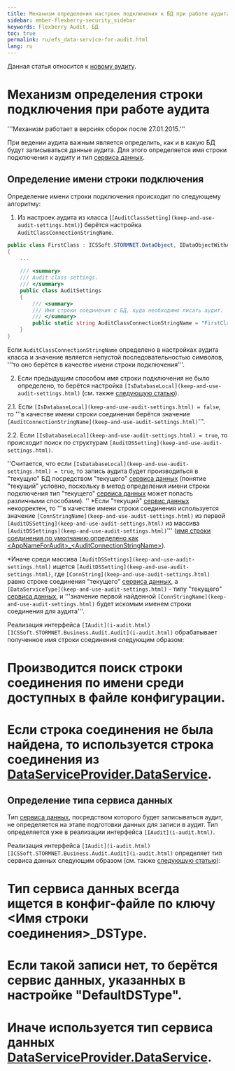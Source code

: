 ```yaml
---
title: Механизм определения настроек подключения к БД при работе аудита
sidebar: ember-flexberry-security_sidebar
keywords: Flexberry Audit, БД
toc: true
permalink: ru/efs_data-service-for-audit.html
lang: ru
---
```


Данная статья относится к [новому аудиту](fa_audit-web.html).

# Механизм определения строки подключения при работе аудита
'''Механизм работает в версиях сборок после 27.01.2015.'''

При ведении аудита важным является определить, как и в какую БД будут записываться данные аудита. Для этого определяется имя строки подключения к аудиту и тип [сервиса данных](fo_data-service.html).

## Определение имени строки подключения
Определение имени строки подключения происходит по следующему алгоритму:

1. Из настроек аудита из класса (`[AuditClassSetting](keep-and-use-audit-settings.html)`) берётся настройка `AuditClassConnectionStringName`.

```cs
public class FirstClass : ICSSoft.STORMNET.DataObject, IDataObjectWithAuditFields
{
	...	
	
	/// <summary>
	/// Audit class settings.
	/// </summary>
	public class AuditSettings
	{
		/// <summary>
		/// Имя строки соединения с БД, куда необходимо писать аудит.
		/// </summary>
		public static string AuditClassConnectionStringName = "FirstClassConnectionStringName";
	}
}
```

Если `AuditClassConnectionStringName` определено в настройках аудита класса и значение является непустой последовательностью символов, '''то оно берётся в качестве имени строки подключения'''.

2. Если предыдущим способом имя строки подключения не было определено, то берётся настройка `[IsDatabaseLocal](keep-and-use-audit-settings.html)` (см. также [следующую статью](efs_audit-win-service.html)).

2.1. Если `[IsDatabaseLocal](keep-and-use-audit-settings.html) = false`, то '''в качестве имени строки соединения берётся значение `[AuditConnectionStringName](keep-and-use-audit-settings.html)`'''.

2.2. Если `[IsDatabaseLocal](keep-and-use-audit-settings.html) = true`, то происходит поиск по структурам `[AuditDSSetting](keep-and-use-audit-settings.html)`.

''Считается, что если `[IsDatabaseLocal](keep-and-use-audit-settings.html) = true`, то запись аудита будет производиться в "текущую" БД посредством "текущего" [сервиса данных](fo_data-service.html) (понятие "текущий" условно, поскольку в метод определения имени строки подключения тип "текущего" [сервиса данных](fo_data-service.html) может попасть различными способами).
''
*Если "текущий" [сервис данных](fo_data-service.html) некорректен, то '''в качестве имени строки соединения используется значение `[ConnStringName](keep-and-use-audit-settings.html)` из первой `[AuditDSSetting](keep-and-use-audit-settings.html)` из массива `[AuditDSSettings](keep-and-use-audit-settings.html)`''' ([имя строки соединения по умолчанию определено как &lt;AppNameForAudit&gt;_&lt;AuditConnectionStringName&gt;](efs_audit-setter.html)).

*Иначе среди массива `[AuditDSSettings](keep-and-use-audit-settings.html)` ищется `[AuditDSSetting](keep-and-use-audit-settings.html)`, где `[ConnString](keep-and-use-audit-settings.html)` равно строке соединения "текущего" [сервиса данных](fo_data-service.html), а `[DataServiceType](keep-and-use-audit-settings.html)` - типу "текущего" [сервиса данных](fo_data-service.html), и '''значение первой найденной `[ConnStringName](keep-and-use-audit-settings.html)` будет искомым именем строки соединения для аудита'''.

Реализация интерфейса `[IAudit](i-audit.html)` `[ICSSoft.STORMNET.Business.Audit.Audit](i-audit.html)` обрабатывает полученное имя строки соединения следующим образом:
# Производится поиск строки соединения по имени среди доступных в файле конфигурации.
# Если строка соединения не была найдена, то используется строка соединения из [DataServiceProvider.DataService](fo_ds-provider.html).

## Определение типа сервиса данных
Тип [сервиса данных](fo_data-service.html), посредством которого будет записываться аудит, не определяется на этапе подготовки данных для записи в аудит. Тип определяется уже в реализации интерфейса `[IAudit](i-audit.html)`.

Реализация интерфейса `[IAudit](i-audit.html)` `[ICSSoft.STORMNET.Business.Audit.Audit](i-audit.html)` определяет тип сервиса данных следующим образом (см. также [следующую статью](efs_audit-win-service.html)):
# Тип сервиса данных всегда ищется в конфиг-файле по ключу <Имя строки соединения>_DSType.
# Если такой записи нет, то берётся сервис данных, указанных в настройке "DefaultDSType".
# Иначе используется тип сервиса данных [DataServiceProvider.DataService](fo_ds-provider.html).
